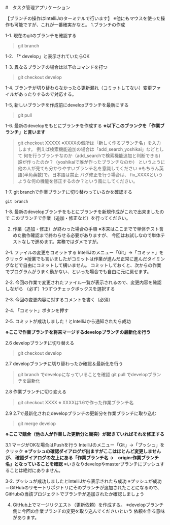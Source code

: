 #　タスク管理アプリケーション

【ブランチの操作はIntelliJのターミナルで行います】
※他にもマウスを使った操作も可能ですが、これが一番確実かなと。
1.ブランチの作成

1-1. 現在のgitのブランチを確認する
>git branch

1-2. 「* develop」と表示されていたらOK

1-3. 異なるブランチの場合は以下のコマンドを打つ
>git checkout develop

1-4. ブランチが切り替わらなかったら更新漏れ（コミットしてない）変更ファイルがあったりするので対応する。

1-5, 新しいブランチを作成前にdevelopブランチを最新にする
>git pull

1-6. 最新のdevelopをもとにブランチを作成する
**※以下このブランクを「作業ブランチ」と言います**
>git checkout XXXXX
※XXXXの個所は「新しく作るブランチ名」を入力します。
例えば検索機能追加の場合は「add_search_yoshikai」などとして
何を行うブランチなのか（add_searchで検索機能追加と判断できる)
誰が作ったのか？（yoshikaiで誰が作ったブランチなのか）
というように他の人が見ても分かりやすいブランチ名を意識してください
※もちろん英語(半角英数)で。日本語は禁止
バグ修正を行う場合は、 fix_XXXXというような何の機能を修正するのか？という風にしてください。

1-7. git branchで作業ブランチに切り替わっているかを確認する

`git branch`

1-8. 最新のdevelopブランチをもとにブランチを新規作成がこれで出来ましたので
このブランチで作業（追加・修正など）を行ってください。

2. 作業（追加・修正）が終わった場合の手順
   ※本来はここまでで単体テスト含めた動作確認まで終わらせる必要がありますが、
   今回はお試しなので単体テストなしで進めます。実務ではダメですが。

2-1. ファイルの変更をコミットする
IntelliJのメニュー「Git」→「コミット」をクリック
※授業でも言いましたがコミットは作業が進んだ正常に進んだタイミングなどで自由にコミットして構いません。
コミットしておくと、次からの作業でプログラムがうまく動かない、といった場合でも自由に元に戻せます。

2-2. 今回の作業で変更されたファイル一覧が表示されるので、変更内容を確認しながら
（必ず）1つずつチェックボックスを選択する

2-3. 今回の変更内容に対するコメントを書く（必須）

2-4. 「コミット」ボタンを押す

2-5. コミットが成功しました！とIntelliJから通知されたら成功

**※ここで作業ブランチを将来マージするdevelopブランチの最新化を行う**

2.6 developブランチに切り替える
>git checkout develop

2.7 developブランチに切り替わったか確認＆最新化を行う
>git branch
でdevelopになっていることを確認
> git pull
でdevelopブランチを最新化

2.8 作業ブランチに切り変える
> git checkout XXXX
※ XXXXは1.6で作った作業ブランチ名

2.9 2.7で最新化されたdevelopブランチの更新分を作業ブランチに取り込む
>git merge develop

**※ここで競合（他の人が作業した更新分と衝突）が起きていればそれを修正する**

3.1 マージがOKな場合はPushを行う
IntelliJのメニュー「Git」→「プッシュ」をクリック
**※プッシュの確認ダイアログが出ますがここはほとんど変更しませんが、
確認ダイアログの左上にある「作業ブランチ名 →　origin:作業ブランチ名」となっていることを確認**
※いきなりdevelopやmasterブランチにプッシュすることは絶対にありません。

3-2. プッシュが成功しましたとIntelliJから表示されたら成功
※プッシュが成功＝GitHubのリモートリポジトリにそのブランチが追加されたことになるので、
GitHubの当該プロジェクトでブランチが追加されたか確認しましょう

4. GitHub上でマージリクエスト（更新依頼）を作成する。
※developブランチ側に今回の作業ブランチの変更を取り込んでくださいという
依頼を作る意味があります。

